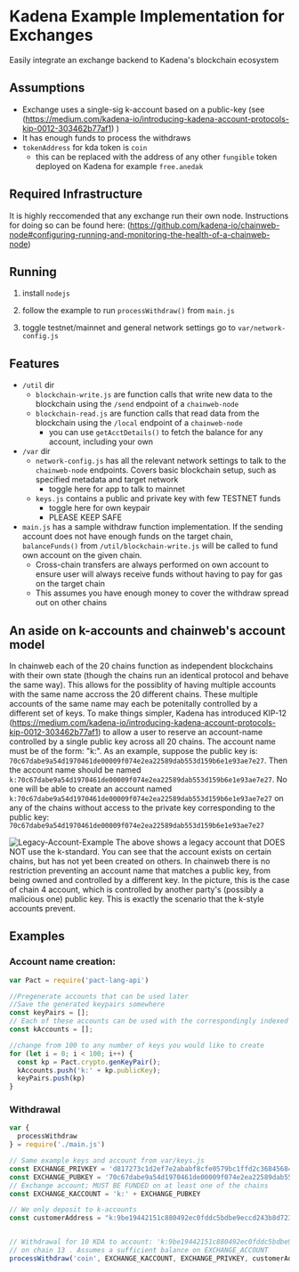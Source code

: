 # Kadena Example Implementation for Exchanges

Easily integrate an exchange backend to Kadena's blockchain ecosystem

## Assumptions

- Exchange uses a single-sig k-account based on a public-key (see
  (https://medium.com/kadena-io/introducing-kadena-account-protocols-kip-0012-303462b77af1) )
- It has enough funds to process the withdraws
- `tokenAddress` for kda token is `coin`
  - this can be replaced with the address of any other `fungible` token deployed on Kadena for example `free.anedak`

## Required Infrastructure
It is highly reccomended that any exchange run their own node. Instructions for doing so can be
found here: (https://github.com/kadena-io/chainweb-node#configuring-running-and-monitoring-the-health-of-a-chainweb-node)

## Running

1. install `nodejs`

2. follow the example to run `processWithdraw()` from `main.js`

3. toggle testnet/mainnet and general network settings go to `var/network-config.js`

## Features

- `/util` dir
  - `blockchain-write.js` are function calls that write new data to the blockchain using the `/send` endpoint of a `chainweb-node`
  - `blockchain-read.js` are function calls that read data from the blockchain using the `/local` endpoint of a `chainweb-node`
    - you can use `getAcctDetails()` to fetch the balance for any account, including your own
- `/var` dir
  - `network-config.js` has all the relevant network settings to talk to the `chainweb-node` endpoints. Covers basic blockchain setup, such as specified metadata and target network
    - toggle here for app to talk to mainnet
  - `keys.js` contains a public and private key with few TESTNET funds
    - toggle here for own keypair
    - PLEASE KEEP SAFE
- `main.js` has a sample withdraw function implementation. If the sending account does not have enough funds on the target chain, `balanceFunds()` from `/util/blockchain-write.js` will be called to fund own account on the given chain.
  - Cross-chain transfers are always performed on own account to ensure user will always receive funds without having to pay for gas on the target chain
  - This assumes you have enough money to cover the withdraw spread out on other chains

## An aside on k-accounts and chainweb's account model
In chainweb each of the 20 chains function as independent blockchains with their own state
(though the chains run an identical protocol and behave the same way).
This allows for the possiblity of having multiple accounts with the same
name accross the 20 different chains. These multiple accounts of the same name may each be potenitally
controlled by a different set of keys. To make things simpler, Kadena has introduced KIP-12
(https://medium.com/kadena-io/introducing-kadena-account-protocols-kip-0012-303462b77af1) to allow a
user to reserve an account-name controlled by a single public key across all 20 chains. The account
name must be of the form: "k:<public-key>". As an example, suppose the public key is: `70c67dabe9a54d1970461de00009f074e2ea22589dab553d159b6e1e93ae7e27`. 
Then the account name should be named `k:70c67dabe9a54d1970461de00009f074e2ea22589dab553d159b6e1e93ae7e27`. No one will
be able to create an account named `k:70c67dabe9a54d1970461de00009f074e2ea22589dab553d159b6e1e93ae7e27` on any of the
chains without access to the private key corresponding to the public key: `70c67dabe9a54d1970461de00009f074e2ea22589dab553d159b6e1e93ae7e27`


![Legacy-Account-Example](/docs/account-view.png)
The above shows a legacy account that DOES NOT use the k-standard. You can see that the account
exists on certain chains, but has not yet been created on others. In chainweb there is no
restriction preventing an account name that matches a public key, from being owned and controlled by
a different key. In the picture, this is the case of chain 4 account, which is controlled by another
party's (possibly a malicious one) public key. This is exactly the scenario that the k-style accounts prevent.


## Examples

### Account name creation:

```javascript
var Pact = require('pact-lang-api')

//Pregenerate accounts that can be used later
//Save the generated keypairs somewhere
const keyPairs = [];
// Each of these accounts can be used with the correspondingly indexed keypair
const kAccounts = [];

//change from 100 to any number of keys you would like to create
for (let i = 0; i < 100; i++) {
  const kp = Pact.crypto.genKeyPair();
  kAccounts.push('k:' + kp.publicKey);
  keyPairs.push(kp)
}
```

### Withdrawal
```javascript
var {
  processWithdraw
} = require('./main.js')

// Same example keys and account from var/keys.js
const EXCHANGE_PRIVKEY = 'd817273c1d2ef7e2ababf8cfe0579bc1ffd2c36845684a3ae4b3275e215b2080'
const EXCHANGE_PUBKEY = '70c67dabe9a54d1970461de00009f074e2ea22589dab553d159b6e1e93ae7e27'
// Exchange account; MUST BE FUNDED on at least one of the chains
const EXCHANGE_KACCOUNT = 'k:' + EXCHANGE_PUBKEY

// We only deposit to k-accounts
const customerAddress = "k:9be19442151c880492ec0fddc5bdbe9eccd243b8d723f4673b317f10b2e5d515"


// Withdrawal for 10 KDA to account: 'k:9be19442151c880492ec0fddc5bdbe9eccd243b8d723f4673b317f10b2e5d515
// on chain 13 . Assumes a sufficient balance on EXCHANGE_ACCOUNT
processWithdraw('coin', EXCHANGE_KACCOUNT, EXCHANGE_PRIVKEY, customerAddress, 10, "13").then((res) => console.log(res))
```

